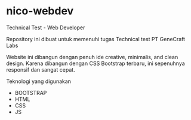 # nico-webdev
Technical Test - Web Developer

Repository ini dibuat untuk memenuhi tugas Technical test PT GeneCraft Labs

Website ini dibangun dengan penuh ide creative, minimalis, and clean design.
Karena dibangun dengan CSS Bootstrap terbaru, ini sepenuhnya responsif dan sangat cepat.

Teknologi yang digunakan
- BOOTSTRAP
- HTML
- CSS
- JS
